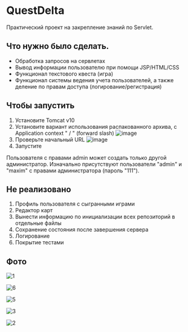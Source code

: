 # QuestDelta

Практический проект на закрепление знаний по Servlet.

## Что нужно было сделать.

- Обработка запросов на сервлетах
- Вывод информации пользователю при помощи JSP/HTML/CSS
- Функционал текстового квеста (игра)
- Функционал системы ведения учета пользователей, а также деление по правам доступа (логирование/регистрация)

## Чтобы запустить

1. Установите Tomcat v10
2. Установите вариант использования распакованного архива, с Application context " / " (forward slash)
![image](https://user-images.githubusercontent.com/101488434/194349178-8bfdf1ea-a7cd-437f-8e98-01d5f82f3bcc.png)
3. Проверьте начальный URL
![image](https://user-images.githubusercontent.com/101488434/194376943-54587d46-a722-45f0-942d-fd245fa1f0b3.png)
4. Запустите

Пользователя с правами admin может создать только другой администратор.
Изначально присутствуют пользователи "admin" и "maxim" с правами администратора (пароль "111").

## Не реализовано

1. Профиль пользователя с сыгранными играми
2. Редактор карт
3. Вынести информацию по инициализации всех репозиторий в отдельные файлы
4. Сохранение состояния после завершения сервера
5. Логирование
6. Покрытие тестами

## Фото

![1](https://user-images.githubusercontent.com/101488434/194350855-48579a12-1e02-4afc-bf5e-2cabef7ba8fd.PNG)

![6](https://user-images.githubusercontent.com/101488434/194350862-bb4e6685-fe6d-4998-bfef-ef06d81705cf.PNG)

![5](https://user-images.githubusercontent.com/101488434/194350871-a228ecfe-3eca-45a5-9009-071417e17943.PNG)

![3](https://user-images.githubusercontent.com/101488434/194350867-404d5220-7c5e-4b12-a087-03549c0ad611.PNG)

![2](https://user-images.githubusercontent.com/101488434/194350863-da6ae5f3-d198-4580-b703-3dc4a8f51a1f.PNG)
